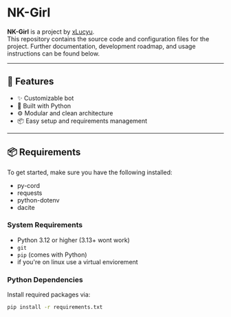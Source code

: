 # NK-Girl

**NK-Girl** is a project by [xLucyu](https://github.com/xLucyu).  
This repository contains the source code and configuration files for the project. Further documentation, development roadmap, and usage instructions can be found below.

---

## 🚀 Features

- ✨ Customizable bot 
- 🧠 Built with Python
- ⚙️ Modular and clean architecture
- 📦 Easy setup and requirements management

---

## 📦 Requirements

To get started, make sure you have the following installed:
- py-cord
- requests
- python-dotenv
- dacite

### System Requirements

- Python 3.12 or higher (3.13+ wont work)
- `git`  
- `pip` (comes with Python)
- if you're on linux use a virtual enviorement

### Python Dependencies

Install required packages via:

```bash
pip install -r requirements.txt
